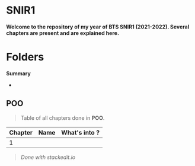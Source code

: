 # SNIR1
**Welcome to the repository of my year of BTS SNIR1 (2021-2022). Several chapters are present and are explained here.**

# Folders
**Summary**

- [](#)

## POO
> Table of all chapters done in **POO**.

|Chapter|Name        |What's into ?       |
|-------|------------|--------------------|
|1|[]()||

>*Done with stackedit.io*
